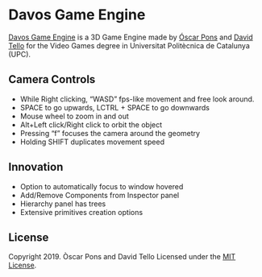 # Davos Game Engine
[Davos Game Engine](https://github.com/ponspack9/GameEngine) is a 3D Game Engine made by [Óscar Pons](https://github.com/ponspack9) and [David Tello](https://github.com/DavidTello1) for the Video Games degree in Universitat Politècnica de Catalunya (UPC).

## Camera Controls
- While Right clicking, “WASD” fps-like movement and free look around.
- SPACE to go upwards, LCTRL + SPACE to go downwards
- Mouse wheel to zoom in and out
- Alt+Left click/Right click to orbit the object
- Pressing “f” focuses the camera around the geometry
- Holding SHIFT duplicates movement speed

## Innovation
- Option to automatically focus to window hovered
- Add/Remove Components from Inspector panel
- Hierarchy panel has trees
- Extensive primitives creation options

## License
Copyright 2019. Òscar Pons and David Tello
Licensed under the [MIT License](LICENSE).

